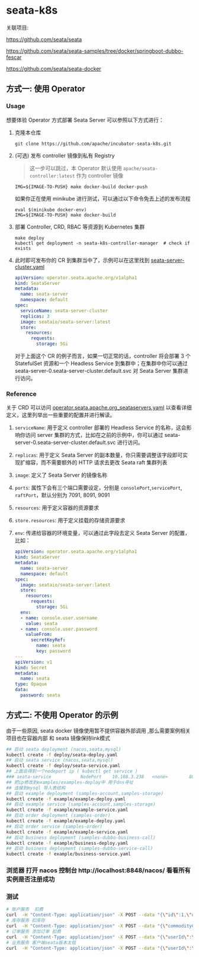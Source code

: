 # seata-k8s

关联项目:

https://github.com/seata/seata

https://github.com/seata/seata-samples/tree/docker/springboot-dubbo-fescar

https://github.com/seata/seata-docker



## 方式一: 使用 Operator



### Usage

想要体验 Operator 方式部署 Seata Server 可以参照以下方式进行：

1. 克隆本仓库

   ```shell
   git clone https://github.com/apache/incubator-seata-k8s.git
   ```

2. (可选) 发布 controller 镜像到私有 Registry

   > 这一步可以跳过，本 Operator 默认使用 `apache/seata-controller:latest` 作为 controller 镜像

   ```shell
   IMG=${IMAGE-TO-PUSH} make docker-build docker-push
   ```

   如果你正在使用 minikube 进行测试，可以通过以下命令免去上述的发布流程

   ```shell
   eval $(minikube docker-env)
   IMG=${IMAGE-TO-PUSH} make docker-build
   ```

3. 部署 Controller, CRD, RBAC 等资源到 Kubernetes 集群

   ```shell
   make deploy
   kubectl get deployment -n seata-k8s-controller-manager  # check if exists
   ```

4. 此时即可发布你的 CR 到集群当中了，示例可以在这里找到 [seata-server-cluster.yaml](deploy/seata-server-cluster.yaml)

   ```yaml
   apiVersion: operator.seata.apache.org/v1alpha1
   kind: SeataServer
   metadata:
     name: seata-server
     namespace: default
   spec:
     serviceName: seata-server-cluster
     replicas: 3
     image: seataio/seata-server:latest
     store:
       resources:
         requests:
           storage: 5Gi
   
   ```

   对于上面这个 CR 的例子而言，如果一切正常的话，controller 将会部署 3 个 StatefulSet 资源和一个 Headless Service 到集群中；在集群中你可以通过 seata-server-0.seata-server-cluster.default.svc 对 Seata Server 集群进行访问。

### Reference

关于 CRD 可以访问  [operator.seata.apache.org_seataservers.yaml](config/crd/bases/operator.seata.apache.org_seataservers.yaml) 以查看详细定义，这里列举出一些重要的配置并进行解读。

1. `serviceName`: 用于定义 controller 部署的 Headless Service 的名称，这会影响你访问 server 集群的方式，比如在之前的示例中，你可以通过 seata-server-0.seata-server-cluster.default.svc 进行访问。

2. `replicas`: 用于定义 Seata Server 的副本数量，你只需要调整该字段即可实现扩缩容，而不需要额外的 HTTP 请求去更改 Seata raft 集群列表

3. `image`: 定义了 Seata Server 的镜像名称

4. `ports`: 属性下会有三个端口需要设定，分别是 `consolePort`,`servicePort`,  `raftPort`，默认分别为 7091, 8091, 9091

5. `resources`: 用于定义容器的资源要求

6. `store.resources`: 用于定义挂载的存储资源要求

7. `env`: 传递给容器的环境变量，可以通过此字段去定义 Seata Server 的配置，比如：

   ```yaml
   apiVersion: operator.seata.apache.org/v1alpha1
   kind: SeataServer
   metadata:
     name: seata-server
     namespace: default
   spec:
     image: seataio/seata-server:latest
     store:
       resources:
         requests:
           storage: 5Gi
     env:
     - name: console.user.username
       value: seata
     - name: console.user.password
       valueFrom:
         secretKeyRef:
           name: seata
           key: password
   ---
   apiVersion: v1
   kind: Secret
   metadata:
     name: seata
   type: Opaque
   data:
     password: seata
   ```
   
   



## 方式二: 不使用 Operator 的示例

由于一些原因, seata docker 镜像使用暂不提供容器外部调用 ,那么需要案例相关项目也在容器内部 和 seata 镜像保持link模式

```sh
## 启动 seata deployment (nacos,seata,mysql)
kubectl create -f deploy/seata-deploy.yaml
## 启动 seata service (nacos,seata,mysql)
kubectl create -f deploy/seata-service.yaml 
## 上面会得到一个nodeport ip ( kubectl get service )
### seata-service           NodePort    10.108.3.238   <none>        8091:31236/TCP,3305:30992/TCP,8848:30093/TCP   12m
## 把ip修改到examples/examples-deploy中 用于dns寻址
## 连接到mysql 导入表结构
## 启动 example deployment (samples-account,samples-storage)
kubectl create -f example/example-deploy.yaml
## 启动 example service (samples-account,samples-storage)
kubectl create -f example/example-service.yaml
## 启动 order deployment (samples-order)
kubectl create -f example/example-deploy.yaml
## 启动 order service (samples-order)
kubectl create -f example/example-service.yaml
## 启动 business deployment (samples-dubbo-business-call)
kubectl create -f example/business-deploy.yaml 
## 启动 business deployment (samples-dubbo-service-call)
kubectl create -f example/business-service.yaml 
```

### 浏览器 打开 nacos 控制台 http://localhost:8848/nacos/ 看看所有实例是否注册成功
### 测试
```sh
# 账户服务  扣费
curl  -H "Content-Type: application/json" -X POST --data "{\"id\":1,\"userId\":\"1\",\"amount\":100}"   cluster-ip:8102/account/dec_account
# 库存服务 扣库存
curl  -H "Content-Type: application/json" -X POST --data "{\"commodityCode\":\"C201901140001\",\"count\":100}"   cluster-ip:8100/storage/dec_storage
# 订单服务 添加订单 扣费
curl  -H "Content-Type: application/json" -X POST --data "{\"userId\":\"1\",\"commodityCode\":\"C201901140001\",\"orderCount\":10,\"orderAmount\":100}"   cluster-ip:8101/order/create_order
# 业务服务 客户端seata版本太低
curl  -H "Content-Type: application/json" -X POST --data "{\"userId\":\"1\",\"commodityCode\":\"C201901140001\",\"count\":10,\"amount\":100}"   cluster-ip:8104/business/dubbo/buy
```

